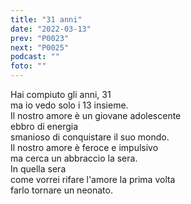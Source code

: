 ```yaml
---
title: "31 anni"
date: "2022-03-13"
prev: "P0023"
next: "P0025"
podcast: ""
foto: ""
---
```


Hai compiuto gli anni, 31  
ma io vedo solo i 13 insieme.  
Il nostro amore è un giovane adolescente  
ebbro di energia  
smanioso di conquistare il suo mondo.  
Il nostro amore è feroce e impulsivo  
ma cerca un abbraccio la sera.  
In quella sera  
come vorrei rifare l'amore la prima volta  
farlo tornare un neonato.  
